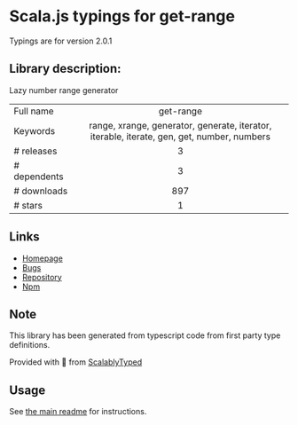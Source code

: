 
# Scala.js typings for get-range

Typings are for version 2.0.1

## Library description:
Lazy number range generator

|                    |                 |
| ------------------ | :-------------: |
| Full name          | get-range |
| Keywords           | range, xrange, generator, generate, iterator, iterable, iterate, gen, get, number, numbers |
| # releases         | 3 |
| # dependents       | 3 |
| # downloads        | 897 |
| # stars            | 1 |

## Links
- [Homepage](https://github.com/sindresorhus/get-range#readme)
- [Bugs](https://github.com/sindresorhus/get-range/issues)
- [Repository](https://github.com/sindresorhus/get-range)
- [Npm](https://www.npmjs.com/package/get-range)
    


## Note
This library has been generated from typescript code from first party type definitions.

Provided with :purple_heart: from [ScalablyTyped](https://github.com/oyvindberg/ScalablyTyped)

## Usage
See [the main readme](../../readme.md) for instructions.


